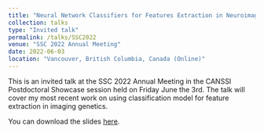 ```yaml
---
title: "Neural Network Classifiers for Features Extraction in Neuroimaging Genetics."
collection: talks
type: "Invited talk"
permalink: /talks/SSC2022
venue: "SSC 2022 Annual Meeting"
date: 2022-06-03
location: "Vancouver, British Columbia, Canada (Online)"
---
```


This is an invited talk at the SSC 2022 Annual Meeting in the CANSSI Postdoctoral Showcase session held on Friday June the 3rd. The talk will cover my most recent work on using classification model for feature extraction in imaging genetics. 

 You can download the slides [here](http://cedricbeaulac.github.io/files/SSC2022_Imaging.pdf).
